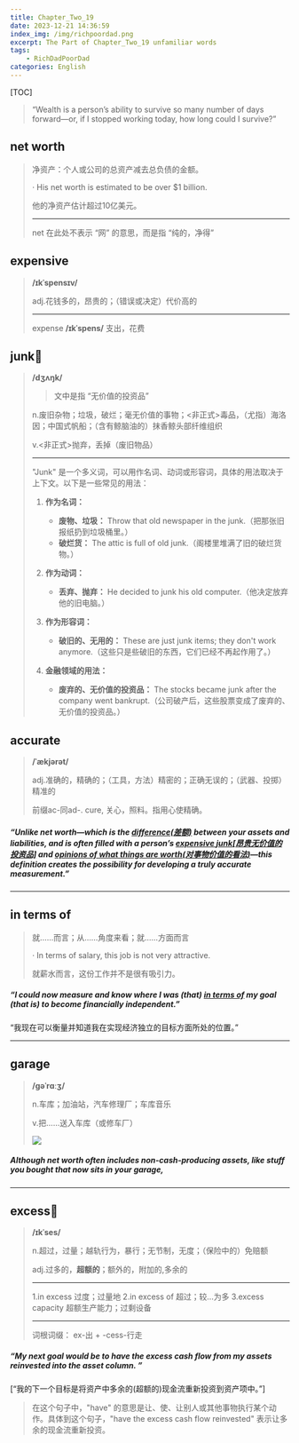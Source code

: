 ```yaml
---
title: Chapter_Two_19
date: 2023-12-21 14:36:59
index_img: /img/richpoordad.png
excerpt: The Part of Chapter_Two_19 unfamiliar words
tags: 
    - RichDadPoorDad
categories: English
---
```


[TOC]

> “Wealth is a person’s ability to survive so many number of days forward—or, if I stopped working today, how long could I survive?”
>

## net worth

> 净资产：个人或公司的总资产减去总负债的金额。
>
> · His net worth is estimated to be over $1 billion.
>
> 他的净资产估计超过10亿美元。
>
> ---
>
> net 在此处不表示 “网” 的意思，而是指 “纯的，净得”

## expensive

> **/ɪkˈspensɪv/**
>
> adj.花钱多的，昂贵的；（错误或决定）代价高的
>
> ---
>
> expense  **/ɪkˈspens/**  支出，花费

## junk🚩

> **/dʒʌŋk/**
>
> > 文中是指 “无价值的投资品”
>
> n.废旧杂物；垃圾，破烂；毫无价值的事物；<非正式>毒品，（尤指）海洛因；中国式帆船；（含有鲸脑油的）抹香鲸头部纤维组织
>
> v.<非正式>抛弃，丢掉（废旧物品）
>
> ---
>
> "Junk" 是一个多义词，可以用作名词、动词或形容词，具体的用法取决于上下文。以下是一些常见的用法：
>
> 1. **作为名词：**
>    - **废物、垃圾：** Throw that old newspaper in the junk.（把那张旧报纸扔到垃圾桶里。）
>    - **破烂货：** The attic is full of old junk.（阁楼里堆满了旧的破烂货物。）
>
> 2. **作为动词：**
>    - **丢弃、抛弃：** He decided to junk his old computer.（他决定放弃他的旧电脑。）
>
> 3. **作为形容词：**
>    - **破旧的、无用的：** These are just junk items; they don't work anymore.（这些只是些破旧的东西，它们已经不再起作用了。）
>
> 4. **金融领域的用法：**
>    - **废弃的、无价值的投资品：** The stocks became junk after the company went bankrupt.（公司破产后，这些股票变成了废弃的、无价值的投资品。）
>

## accurate

> **/ˈækjərət/**
>
> adj.准确的，精确的；（工具，方法）精密的；正确无误的；（武器、投掷）精准的
>
> 前缀ac-同ad-. cure, 关心，照料。指用心使精确。

##### “Unlike net worth—which is the <u>difference(差额)</u> between your assets and liabilities, and is often filled with a person’s <u>expensive **junk**[昂贵无价值的投资品]</u> and <u>opinions of what things are worth(对事物价值的看法)</u>—this definition creates the possibility for developing a truly **accurate** measurement.”

---

## in terms of

> 就……而言；从……角度来看；就……方面而言
>
> · In terms of salary, this job is not very attractive.
>
> 就薪水而言，这份工作并不是很有吸引力。

##### “I could now measure and know where I was (that) <u>**in terms of**</u> my goal (that is) to become financially independent.”

“我现在可以衡量并知道我在实现经济独立的目标方面所处的位置。”

---

## garage

> **/ɡəˈrɑːʒ/**
>
> n.车库；加油站，汽车修理厂；车库音乐
>
> v.把……送入车库（或修车厂）
>
> ![](https://ydlunacommon-cdn.nosdn.127.net/c8c3a09037d263acd5a8096e81b19624.jpg?)

##### Although net worth often includes non-cash-producing assets, like stuff you bought that now sits in your **garage**,

---

## excess🚩

> **/ɪkˈses/**
>
> n.超过，过量；越轨行为，暴行；无节制，无度；（保险中的）免赔额
>
> adj.过多的，**超额的**；额外的，附加的,多余的
>
> ---
>
> 1.in excess 过度；过量地
> 2.in excess of 超过；较…为多
> 3.excess capacity 超额生产能力；过剩设备
>
> ---
>
> 词根词缀： ex-出 + -cess-行走

##### “My next goal would be to have the **excess** cash flow from my assets reinvested into the asset column. ”

[“我的下一个目标是将资产中多余的(超额的)现金流重新投资到资产项中。”]

> 在这个句子中，"have" 的意思是让、使、让别人或其他事物执行某个动作。具体到这个句子，"have the excess cash flow reinvested" 表示让多余的现金流重新投资。
>

